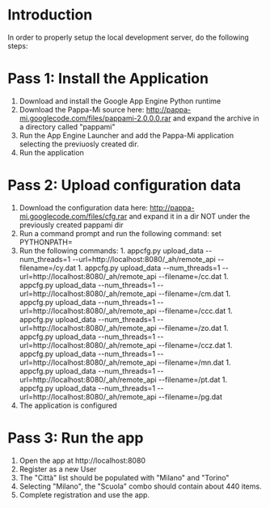 # Introduction #

In order to properly setup the local development server, do the following steps:


# Pass 1: Install the Application #

  1. Download and install the Google App Engine Python runtime
  1. Download the Pappa-Mi source here: http://pappa-mi.googlecode.com/files/pappami-2.0.0.0.rar and expand the archive in a directory called "pappami"
  1. Run the App Engine Launcher and add the Pappa-Mi application selecting the previuosly created dir.
  1. Run the application

# Pass 2: Upload configuration data #
  1. Download the configuration data here: http://pappa-mi.googlecode.com/files/cfg.rar and expand it in a dir NOT under the previously created pappami dir
  1. Run a command prompt and run the following command: set PYTHONPATH=<path to pappami dir>
  1. Run the following commands:
    1. appcfg.py upload\_data --num\_threads=1 --url=http://localhost:8080/_ah/remote_api --filename=<cfg dir>/cy.dat
    1. appcfg.py upload\_data --num\_threads=1 --url=http://localhost:8080/_ah/remote_api --filename=<cfg dir>/cc.dat
    1. appcfg.py upload\_data --num\_threads=1 --url=http://localhost:8080/_ah/remote_api --filename=<cfg dir>/cm.dat
    1. appcfg.py upload\_data --num\_threads=1 --url=http://localhost:8080/_ah/remote_api --filename=<cfg dir>/ccc.dat
    1. appcfg.py upload\_data --num\_threads=1 --url=http://localhost:8080/_ah/remote_api --filename=<cfg dir>/zo.dat
    1. appcfg.py upload\_data --num\_threads=1 --url=http://localhost:8080/_ah/remote_api --filename=<cfg dir>/ccz.dat
    1. appcfg.py upload\_data --num\_threads=1 --url=http://localhost:8080/_ah/remote_api --filename=<cfg dir>/mn.dat
    1. appcfg.py upload\_data --num\_threads=1 --url=http://localhost:8080/_ah/remote_api --filename=<cfg dir>/pt.dat
    1. appcfg.py upload\_data --num\_threads=1 --url=http://localhost:8080/_ah/remote_api --filename=<cfg dir>/pg.dat
  1. The application is configured

# Pass 3: Run the app #
  1. Open the app at http://localhost:8080
  1. Register as a new User
  1. The "Città" list should be populated with "Milano" and "Torino"
  1. Selecting "Milano", the "Scuola" combo should contain about 440 items.
  1. Complete registration and use the app.
